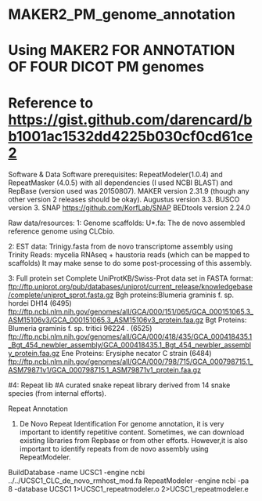 # MAKER2_PM_genome_annotation
# Using MAKER2 FOR ANNOTATION OF FOUR DICOT PM genomes
# Reference to  https://gist.github.com/darencard/bb1001ac1532dd4225b030cf0cd61ce2

Software & Data
Software prerequisites:
RepeatModeler(1.0.4) and RepeatMasker (4.0.5) with all dependencies (I used NCBI BLAST) and RepBase (version used was 20150807).
MAKER version 2.31.9 (though any other version 2 releases should be okay).
Augustus version 3.3.
BUSCO version 3.
SNAP https://github.com/KorfLab/SNAP
BEDtools version 2.24.0

Raw data/resources:
1: Genome scaffolds:
U*.fa: The de novo assembled reference genome using CLCbio. 

2: EST data:
Trinigy.fasta from de novo transcriptome assembly using Trinity
Reads: mycelia RNAseq + haustoria reads (which can be mapped to scaffolds)
It may make sense to do some post-processing of this assembly.

3: Full protein set
Complete UniProtKB/Swiss-Prot data set in FASTA format: ftp://ftp.uniprot.org/pub/databases/uniprot/current_release/knowledgebase/complete/uniprot_sprot.fasta.gz
Bgh proteins:Blumeria graminis f. sp. hordei DH14 (6495)
ftp://ftp.ncbi.nlm.nih.gov/genomes/all/GCA/000/151/065/GCA_000151065.3_ASM15106v3/GCA_000151065.3_ASM15106v3_protein.faa.gz
Bgt Proteins: Blumeria graminis f. sp. tritici 96224 . (6525)
ftp://ftp.ncbi.nlm.nih.gov/genomes/all/GCA/000/418/435/GCA_000418435.1_Bgt_454_newbler_assembly/GCA_000418435.1_Bgt_454_newbler_assembly_protein.faa.gz
Ene Proteins: Erysiphe necator C strain (6484)
ftp://ftp.ncbi.nlm.nih.gov/genomes/all/GCA/000/798/715/GCA_000798715.1_ASM79871v1/GCA_000798715.1_ASM79871v1_protein.faa.gz

#4: Repeat lib
#A curated snake repeat library derived from 14 snake species (from internal efforts).

Repeat Annotation
1. De Novo Repeat Identification
For genome annotation, it is very important to identify repetitive content. Sometimes, we can download existing libraries from Repbase or from other efforts. However,it is also important to identify repeats from de novo assembly using RepeatModeler. 

BuildDatabase -name UCSC1 -engine ncbi ../../UCSC1_CLC_de_novo_rmhost_mod.fa
RepeatModeler -engine ncbi -pa 8 -database UCSC1 1>UCSC1_repeatmodeler.o 2>UCSC1_repeatmodeler.e



